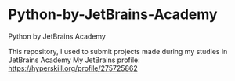 # Python-by-JetBrains-Academy
Python by JetBrains Academy

This repository, I used to submit projects made during my studies in JetBrains Academy
My JetBrains profile: https://hyperskill.org/profile/275725862
